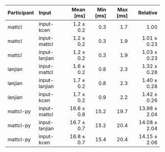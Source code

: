 | Participant | Input | Mean [ms] | Min [ms] | Max [ms] | Relative |
|:---|:---|---:|---:|---:|---:|
| mattcl | input-kcen | 1.2 ± 0.2 | 0.3 | 1.7 | 1.00 |
| mattcl | input-mattcl | 1.2 ± 0.2 | 0.3 | 1.9 | 1.01 ± 0.23 |
| mattcl | input-lanjian | 1.2 ± 0.2 | 0.3 | 1.9 | 1.03 ± 0.23 |
| lanjian | input-mattcl | 1.6 ± 0.2 | 0.8 | 2.3 | 1.32 ± 0.28 |
| lanjian | input-lanjian | 1.7 ± 0.2 | 0.8 | 2.3 | 1.40 ± 0.28 |
| lanjian | input-kcen | 1.7 ± 0.2 | 0.9 | 2.2 | 1.42 ± 0.26 |
| mattcl-py | input-mattcl | 16.6 ± 0.8 | 15.2 | 19.7 | 13.98 ± 2.04 |
| mattcl-py | input-lanjian | 16.7 ± 0.7 | 15.2 | 20.4 | 14.08 ± 2.04 |
| mattcl-py | input-kcen | 16.8 ± 0.7 | 15.4 | 20.4 | 14.15 ± 2.06 |
